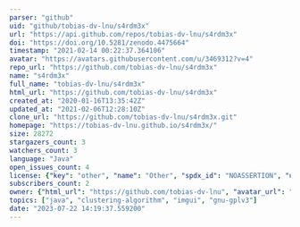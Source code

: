 ```yaml
---
parser: "github"
uid: "github/tobias-dv-lnu/s4rdm3x"
url: "https://api.github.com/repos/tobias-dv-lnu/s4rdm3x"
doi: "https://doi.org/10.5281/zenodo.4475664"
timestamp: "2021-02-14 00:22:37.364106"
avatar: "https://avatars.githubusercontent.com/u/3469312?v=4"
repo_url: "https://github.com/tobias-dv-lnu/s4rdm3x"
name: "s4rdm3x"
full_name: "tobias-dv-lnu/s4rdm3x"
html_url: "https://github.com/tobias-dv-lnu/s4rdm3x"
created_at: "2020-01-16T13:35:42Z"
updated_at: "2021-02-06T12:28:10Z"
clone_url: "https://github.com/tobias-dv-lnu/s4rdm3x.git"
homepage: "https://tobias-dv-lnu.github.io/s4rdm3x/"
size: 28272
stargazers_count: 3
watchers_count: 3
language: "Java"
open_issues_count: 4
license: {"key": "other", "name": "Other", "spdx_id": "NOASSERTION", "url": null, "node_id": "MDc6TGljZW5zZTA="}
subscribers_count: 2
owner: {"html_url": "https://github.com/tobias-dv-lnu", "avatar_url": "https://avatars.githubusercontent.com/u/3469312?v=4", "login": "tobias-dv-lnu", "type": "User"}
topics: ["java", "clustering-algorithm", "imgui", "gnu-gplv3"]
date: "2023-07-22 14:19:37.559200"
---
```


